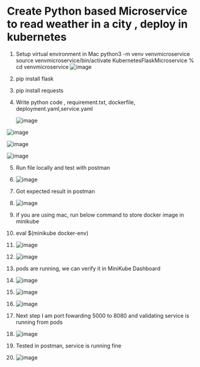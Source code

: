 # Create Python based Microservice to read weather in a city , deploy in kubernetes


1. Setup virtual environment in Mac
python3 -m venv venvmicroservice
source venvmicroservice/bin/activate
KubernetesFlaskMicroservice % cd venvmicroservice
![image](https://github.com/user-attachments/assets/02b6741f-0a72-4455-8277-cccfdebb670e)

2. pip install flask
3. pip install requests
4. Write python code , requirement.txt, dockerfile, deployment.yaml,service.yaml

   ![image](https://github.com/user-attachments/assets/174a97af-a1af-4f7c-b298-4cfe27cb4c4c)

![image](https://github.com/user-attachments/assets/7c1cd3ce-54de-4b90-9433-08c19c20fd97)

![image](https://github.com/user-attachments/assets/6a43009d-a629-4571-8173-dd6d2f652f8c)

![image](https://github.com/user-attachments/assets/9824a283-8f54-4175-b72f-49a5288e07de)


5. Run file locally and test with postman

6. ![image](https://github.com/user-attachments/assets/13ad5f7a-0107-4188-a659-6f2dc67cbd1c)
7. Got expected result in postman

8. ![image](https://github.com/user-attachments/assets/87286900-0af2-4ee4-87ee-5df56e0e43b3)
9. if you are using mac, run below command to store docker image in minikube
10. eval $(minikube docker-env)
11. ![image](https://github.com/user-attachments/assets/56650453-1e88-4aa0-b4a7-1738bf3c43d3)
12. ![image](https://github.com/user-attachments/assets/ab0c8ce7-f7ec-4727-8234-156811b480be)
13. pods are running, we can verify it in MiniKube Dashboard
14. ![image](https://github.com/user-attachments/assets/ac5fd2b0-1b6e-4518-ad85-0cfeaec683ae)
15. ![image](https://github.com/user-attachments/assets/21993057-62bc-411b-9e51-7216f6aea832)
16. ![image](https://github.com/user-attachments/assets/3b3ae492-0f03-444e-a35a-415eeb2beefe)
17. Next step I am port fowarding 5000 to 8080 and validating service is running from pods
18. ![image](https://github.com/user-attachments/assets/c663efae-be73-4001-954e-0543f6136058)
19. Tested in postman, service is running fine
20. ![image](https://github.com/user-attachments/assets/2b0427e0-3ec4-4cec-a21b-132c1160dea4)







